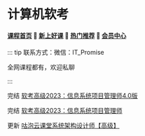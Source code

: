 # 计算机软考

#### [**课程首页**](../../README.md) 💖 [**新上好课**](./xshk.md) 💖 [**热门推荐**](./rmtj.md) 💖 [**会员中心**](./vip.md)

::: tip
联系方式：微信：IT_Promise

全网课程都有，欢迎私聊

:::

完结 [软考高级2023：信息系统项目管理师4.0版](https://e.51cto.com/training_1094.html)

完结 [软考高级2023：信息系统项目管理师](https://e.51cto.com/training_1094.html)

更新 [咕泡云课堂系统架构设计师【高级】](https://ke.gupaoedu.cn/course/vip/1979)